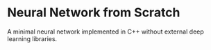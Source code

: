 <h1>Neural Network from Scratch</h1>
    <p>A minimal neural network implemented in C++ without external deep learning libraries.</p>
